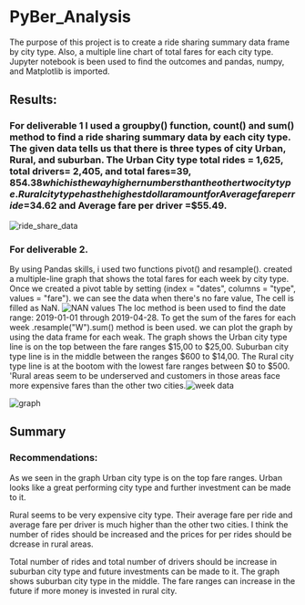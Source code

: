 # PyBer_Analysis
The purpose of this project is to create a ride sharing summary data frame by city type. Also, a multiple line chart of total fares for each city type. Jupyter notebook is been used to find the outcomes and pandas, numpy, and Matplotlib is imported.
## Results:
### For deliverable 1 I used a groupby() function, count() and sum() method to find a ride sharing summary data by each city type. The given data tells us that there is three types of city Urban, Rural, and suburban. The Urban City type total rides = 1,625, total drivers= 2,405, and total fares=$39,854.38 which is the way higher numbers than the other two city type. Rural city type has the highest dollar amount for Average fare per ride =$34.62 and Average fare per driver =$55.49.
![ride_share_data](https://user-images.githubusercontent.com/107155888/178849496-71ba2fa7-df79-4d9f-9506-8a22bd90154f.png)
### For deliverable 2. 
By  using Pandas skills, i used two functions pivot() and resample(). created a multiple-line graph that shows the total fares for each week by city type. Once we created a pivot table by setting (index = "dates", columns = "type", values = "fare"). we can see the data when there's no fare value, The cell is filled as NaN.
![NAN values](https://user-images.githubusercontent.com/107155888/178849871-a2003678-c58a-4f41-ab76-fcf43bd6b6b2.png)
The loc method is been used to find the date range: 2019-01-01 through 2019-04-28. To get the sum of the fares for each week .resample("W").sum() method is been used. we can plot the graph by using the data frame for each weak. The graph shows the Urban city type line is on the top between the fare ranges $15,00 to $25,00. Suburban city type line is in the middle between the ranges $600 to $14,00. The Rural city type line is at the bootom with the lowest fare ranges between $0 to $500. 'Rural areas seem to be underserved and customers in those areas face more expensive fares than the other two cities.![week data](https://user-images.githubusercontent.com/107155888/178850028-81a519fc-1a70-4dd8-a4ef-0a4a5922d6c1.png)

![graph](https://user-images.githubusercontent.com/107155888/178850172-0f798cc1-af9d-4fde-9653-3d1b14ede66d.png)
## Summary
### Recommendations:
As we seen in the graph Urban city type is on the top fare ranges. Urban  looks like a great performing city type and further investment can be made to it.

Rural seems to be very expensive city type. Their average fare per ride and average fare per driver is much higher than the other two cities. I think the number of rides should be increased and the prices for per rides should be dcrease in rural areas.

Total number of rides and total number of drivers should be increase in suburban city type and future investments can be made to it. The graph shows suburban city type in the middle. The fare ranges can increase in the future if more money is invested in rural city.
